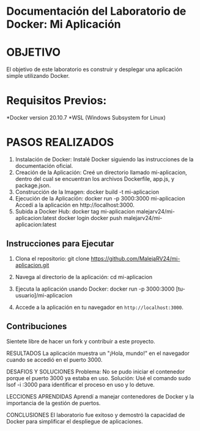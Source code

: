 # Documentación del Laboratorio de Docker: Mi Aplicación

# OBJETIVO
El objetivo de este laboratorio es construir y desplegar una aplicación simple utilizando Docker. 

# Requisitos Previos:
*Docker version 20.10.7
*WSL (Windows Subsystem for Linux)

# PASOS REALIZADOS
1. Instalación de Docker: Instalé Docker siguiendo las instrucciones de la documentación oficial.
2. Creación de la Aplicación: Creé un directorio llamado mi-aplicacion, dentro del cual se encuentran los archivos Dockerfile, app.js, y package.json.
3. Construcción de la Imagen:
    docker build -t mi-aplicacion 
4. Ejecución de la Aplicación:
    docker run -p 3000:3000 mi-aplicacion
Accedí a la aplicación en http://localhost:3000.
5. Subida a Docker Hub:
    docker tag mi-aplicacion malejarv24/mi-aplicacion:latest
    docker login
    docker push malejarv24/mi-aplicacion:latest
   
## Instrucciones para Ejecutar

1. Clona el repositorio:
git clone https://github.com/MalejaRV24/mi-aplicacion.git

2. Navega al directorio de la aplicación:
cd mi-aplicacion

3. Ejecuta la aplicación usando Docker:
docker run -p 3000:3000 [tu-usuario]/mi-aplicacion

4. Accede a la aplicación en tu navegador en `http://localhost:3000`.

## Contribuciones

Sientete libre de hacer un fork y contribuir a este proyecto.

RESULTADOS
La aplicación muestra un "¡Hola, mundo!" en el navegador cuando se accedió en el puerto 3000.

DESAFIOS Y SOLUCIONES
Problema: No se pudo iniciar el contenedor porque el puerto 3000 ya estaba en uso.
Solución: Usé el comando sudo lsof -i :3000 para identificar el proceso en uso y lo detuve.

LECCIONES APRENDIDAS
Aprendí a manejar contenedores de Docker y la importancia de la gestión de puertos.

CONCLUSIONES
El laboratorio fue exitoso y demostró la capacidad de Docker para simplificar el despliegue de aplicaciones.
